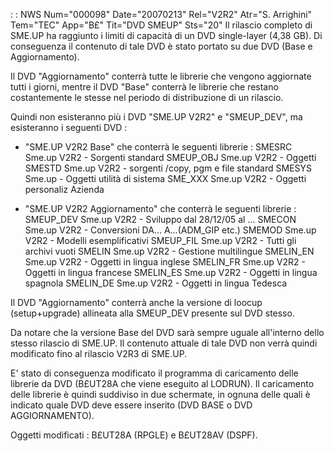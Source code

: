  :  : NWS Num="000098" Date="20070213" Rel="V2R2" Atr="S. Arrighini" Tem="TEC" App="B£" Tit="DVD SMEUP" Sts="20"
Il rilascio completo di SME.UP ha raggiunto i limiti di capacità di un DVD single-layer (4,38 GB).
Di conseguenza il contenuto di tale DVD è stato portato su due DVD (Base e Aggiornamento).

Il DVD "Aggiornamento" conterrà tutte le librerie che vengono aggiornate tutti i giorni, mentre il
DVD "Base" conterrà le librerie che restano costantemente le stesse nel periodo di distribuzione di
un rilascio.

Quindi non esisteranno più i DVD "SME.UP V2R2" e "SMEUP_DEV", ma esisteranno i seguenti DVD : 

* "SME.UP V2R2 Base" che conterrà le seguenti librerie : 
  SMESRC           Sme.up V2R2 - Sorgenti standard
  SMEUP_OBJ        Sme.up V2R2 - Oggetti
  SMESTD           Sme.up V2R2 - sorgenti /copy, pgm e file standard
  SMESYS           Sme.up - Oggetti utilità di sistema
  SME_XXX          Sme.up V2R2 - Oggetti personaliz Azienda

* "SME.UP V2R2 Aggiornamento" che conterrà le seguenti librerie : 
  SMEUP_DEV        Sme.up V2R2 - Sviluppo dal 28/12/05 al ...
  SMECON           Sme.up V2R2 - Conversioni DA... A...(ADM_GIP etc.)
  SMEMOD           Sme.up V2R2 - Modelli esemplificativi
  SMEUP_FIL        Sme.up V2R2 - Tutti gli archivi vuoti
  SMELIN           Sme.up V2R2 - Gestione multilingue
  SMELIN_EN        Sme.up V2R2 - Oggetti in lingua inglese
  SMELIN_FR        Sme.up V2R2 - Oggetti in lingua francese
  SMELIN_ES        Sme.up V2R2 - Oggetti in lingua spagnola
  SMELIN_DE        Sme.up V2R2 - Oggetti in lingua Tedesca

Il DVD "Aggiornamento" conterrà anche la versione di loocup (setup+upgrade) allineata alla SMEUP_DEV
presente sul DVD stesso.

Da notare che la versione Base del DVD sarà sempre uguale all'interno dello stesso rilascio di SME.UP. Il contenuto attuale di tale DVD non verrà quindi modificato fino al rilascio V2R3 di SME.UP.

E' stato di conseguenza modificato il programma di caricamento delle librerie da DVD (B£UT28A che viene eseguito al LODRUN).
Il caricamento delle librerie è quindi suddiviso in due schermate, in ognuna delle quali è indicato
quale DVD deve essere inserito (DVD BASE o DVD AGGIORNAMENTO).

Oggetti modificati : 
B£UT28A (RPGLE) e B£UT28AV (DSPF).
